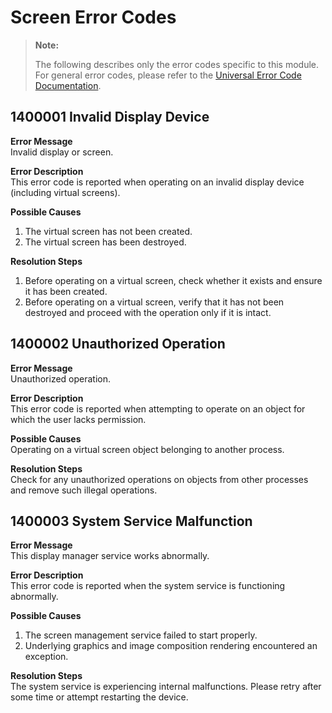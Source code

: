 # Screen Error Codes

> **Note:**
>
> The following describes only the error codes specific to this module. For general error codes, please refer to the [Universal Error Code Documentation](cj-errorcode-universal.md).

## 1400001 Invalid Display Device

**Error Message**  
Invalid display or screen.

**Error Description**  
This error code is reported when operating on an invalid display device (including virtual screens).

**Possible Causes**  

1. The virtual screen has not been created.
2. The virtual screen has been destroyed.

**Resolution Steps**  

1. Before operating on a virtual screen, check whether it exists and ensure it has been created.
2. Before operating on a virtual screen, verify that it has not been destroyed and proceed with the operation only if it is intact.

## 1400002 Unauthorized Operation

**Error Message**  
Unauthorized operation.

**Error Description**  
This error code is reported when attempting to operate on an object for which the user lacks permission.

**Possible Causes**  
Operating on a virtual screen object belonging to another process.

**Resolution Steps**  
Check for any unauthorized operations on objects from other processes and remove such illegal operations.

## 1400003 System Service Malfunction

**Error Message**  
This display manager service works abnormally.

**Error Description**  
This error code is reported when the system service is functioning abnormally.

**Possible Causes**  

1. The screen management service failed to start properly.
2. Underlying graphics and image composition rendering encountered an exception.

**Resolution Steps**  
The system service is experiencing internal malfunctions. Please retry after some time or attempt restarting the device.